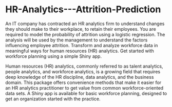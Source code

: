 # HR-Analytics---Attrition-Prediction
 An IT company has contracted an HR analytics firm to understand changes they should make to their workplace, to retain their employees. You are required to model the probability of attrition using a logistic regression. The analysis will be used by the management to understand the factors influencing employee attrition.
Transform and analyze workforce data in meaningful ways for human resources (HR) analytics. Get started with workforce planning using a simple Shiny app.

Human resources (HR) analytics, commonly referred to as talent analytics, people analytics, and workforce analytics, is a growing field that requires deep knowledge of the HR discipline, data analytics, and the business domain. This package offers convenience methods that make it easier for an HR analytics practitioner to get value from common workforce-oriented data sets. A Shiny app is available for basic workforce planning, designed to get an organization started with the practice.
